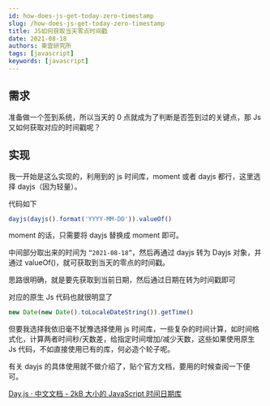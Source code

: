 ```yaml
---
id: how-does-js-get-today-zero-timestamp
slug: /how-does-js-get-today-zero-timestamp
title: JS如何获取当天零点时间戳
date: 2021-08-18
authors: 東雲研究所
tags: [javascript]
keywords: [javascript]
---
```


<!-- truncate -->

## 需求

准备做一个签到系统，所以当天的 0 点就成为了判断是否签到过的关键点，那 Js 又如何获取对应的时间戳呢？

## 实现

我一开始是这么实现的，利用到的 js 时间库，moment 或者 dayjs 都行，这里选择 dayjs（因为轻量）。

代码如下

```js
dayjs(dayjs().format('YYYY-MM-DD')).valueOf()
```

moment 的话，只需要将 dayjs 替换成 moment 即可。

中间部分取出来的时间为 `“2021-08-18”`，然后再通过 dayjs 转为 Dayjs 对象，并通过 valueOf()，就可获取到当天的零点的时间戳。

思路很明确，就是要先获取到当前日期，然后通过日期在转为时间戳即可

对应的原生 Js 代码也就很明显了

```js
new Date(new Date().toLocaleDateString()).getTime()
```

但要我选择我依旧毫不犹豫选择使用 js 时间库，一些复杂的时间计算，如时间格式化，计算两者时间秒/天数差，给指定时间增加/减少天数，这些如果使用原生 Js 代码，不如直接使用已有的库，何必造个轮子呢。

有关 dayjs 的具体使用就不做介绍了，贴个官方文档，要用的时候查阅一下便可。

[Day.js · 中文文档 - 2kB 大小的 JavaScript 时间日期库](https://day.js.org/zh-CN/)
